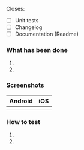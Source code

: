 Closes: <!-- Add a link to the issue this PR relates to -->

- [ ] Unit tests  <!-- Check this if you covered your code with unit tests -->
- [ ] Changelog <!-- Check this if you updated the changelog file  -->
- [ ] Documentation (Readme) <!-- Check this if you updated the  documentation  -->

### What has been done
 1. <!-- Write a detailed description about what changes your PR brings -->
 2. 

### Screenshots
Android | iOS
:-: | :-:
||

### How to test
1.  <!-- Write a step by step instruction of how to test the changes the PR brings.-->
2.
